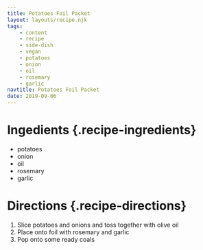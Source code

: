 ```yaml
---
title: Potatoes Foil Packet
layout: layouts/recipe.njk
tags:
    - content
    - recipe    
    - side-dish
    - vegan
    - potatoes
    - onion
    - oil
    - rosemary
    - garlic
navtitle: Potatoes Foil Packet
date: 2019-09-06
---
```

# Ingedients {.recipe-ingredients}

- potatoes
- onion
- oil
- rosemary
- garlic

# Directions {.recipe-directions}

1. Slice potatoes and onions and toss together with olive oil
2. Place onto foil with rosemary and garlic
3. Pop onto some ready coals
